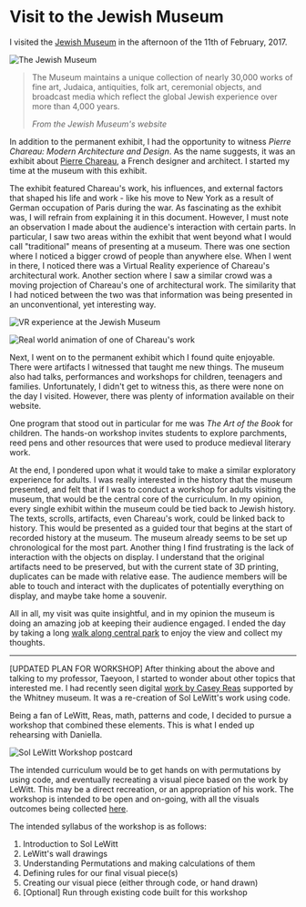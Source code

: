 # Visit to the Jewish Museum 

I visited the [Jewish Museum](http://thejewishmuseum.org/about) in the afternoon of the 11th of February, 2017. 

![The Jewish Museum](http://blog.mithru.com/wp-content/uploads/2017/02/IMG_20170211_145219.jpg)

> The Museum maintains a unique collection of nearly 30,000 works of fine art, Judaica, antiquities, folk art, ceremonial objects, and broadcast media which reflect the global Jewish experience over more than 4,000 years. 
> 
> *From the Jewish Museum's website*

In addition to the permanent exhibit, I had the opportunity to witness *Pierre Chareau: Modern Architecture and Design*. As the name suggests, it was an exhibit about [Pierre Chareau](https://en.wikipedia.org/wiki/Pierre_Chareau), a French designer and architect. I started my time at the museum with this exhibit. 

The exhibit featured Chareau's work, his influences, and external factors that shaped his life and work - like his move to New York as a result of German occupation of Paris during the war. As fascinating as the exhibit was, I will refrain from explaining it in this document. However, I must note an observation I made about the audience's interaction with certain parts. In particular, I saw two areas within the exhibit that went beyond what I would call "traditional" means of presenting at a museum. There was one section where I noticed a bigger crowd of people than anywhere else. When I went in there, I noticed there was a Virtual Reality experience of Chareau's architectural work. Another section where I saw a similar crowd was a moving projection of Chareau's one of architectural work. The similarity that I had noticed between the two was that information was being presented in an unconventional, yet interesting way. 

![VR experience at the Jewish Museum](http://blog.mithru.com/wp-content/uploads/2017/02/IMG_20170211_151621.jpg)

![Real world animation of one of Chareau's work](http://blog.mithru.com/wp-content/uploads/2017/02/IMG_20170211_151935.jpg)

Next, I went on to the permanent exhibit which I found quite enjoyable. There were artifacts I witnessed that taught me new things. The museum also had talks, performances and workshops for children, teenagers and families. Unfortunately, I didn't get to witness this, as there were none on the day I visited. However, there was plenty of information available on their website. 

One program that stood out in particular for me was *The Art of the Book* for children. The hands-on workshop invites students to explore parchments, reed pens and other resources that were used to produce medieval literary work. 

At the end, I pondered upon what it would take to make a similar exploratory experience for adults. I was really interested in the history that the museum presented, and felt that if I was to conduct a workshop for adults visiting the museum, that would be the central core of the curriculum. In my opinion, every single exhibit within the museum could be tied back to Jewish history. The texts, scrolls, artifacts, even Chareau's work, could be linked back to history. This would be presented as a guided tour that begins at the start of recorded history at the museum. The museum already seems to be set up chronological for the most part. Another thing I find frustrating is the lack of interaction with the objects on display. I understand that the original artifacts need to be preserved, but with the current state of 3D printing, duplicates can be made with relative ease. The audience members will be able to touch and interact with the duplicates of potentially everything on display, and maybe take home a souvenir.  

All in all, my visit was quite insightful, and in my opinion the museum is doing an amazing job at keeping their audience engaged. I ended the day by taking a long [walk along central park](https://www.instagram.com/p/BQZt_NTlxv5/?taken-by=mithru) to enjoy the view and collect my thoughts. 

----------

[UPDATED PLAN FOR WORKSHOP]
After thinking about the above and talking to my professor, Taeyoon, I started to wonder about other topics that interested me. I had recently seen digital [work by Casey Reas](http://artport.whitney.org/commissions/softwarestructures/text.html) supported by the Whitney museum. It was a re-creation of Sol LeWitt's work using code. 

Being a fan of LeWitt, Reas, math, patterns and code, I decided to pursue a workshop that combined these elements. This is what I ended up rehearsing with Daniella.

![Sol LeWitt Workshop postcard](http://i1.wp.com/blog.mithru.com/wp-content/uploads/2017/02/Sol-LeWitt-poster.png)

The intended curriculum would be to get hands on with permutations by using code, and eventually recreating a visual piece based on the work by LeWitt. This may be a direct recreation, or an appropriation of his work. The workshop is intended to be open and on-going, with all the visuals outcomes being collected [here](https://goo.gl/photos/rYXBmKccnKhhoaoeA).

The intended syllabus of the workshop is as follows:

1. Introduction to Sol LeWitt
2. LeWitt's wall drawings
3. Understanding Permutations and making calculations of them
4. Defining rules for our final visual piece(s)
5. Creating our visual piece (either through code, or hand drawn)
6. [Optional] Run through existing code built for this workshop

